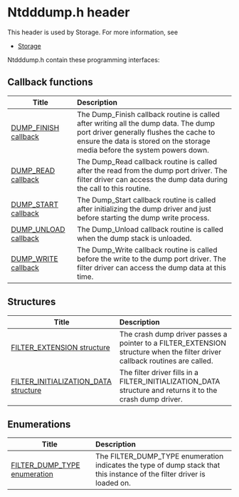 # Ntdddump.h header


This header is used by Storage. For more information, see
- [Storage](../_storage/index.md)

Ntdddump.h contain these programming interfaces:


## Callback functions

| Title   | Description   |
| ---- |:---- |
| [DUMP_FINISH callback](nc-ntdddump-dump-finish.md) | The Dump_Finish callback routine is called after writing all the dump data. The dump port driver generally flushes the cache to ensure the data is stored on the storage media before the system powers down. |
| [DUMP_READ callback](nc-ntdddump-dump-read.md) | The Dump_Read callback routine is called after the read from the dump port driver. The filter driver can access the dump data during the call to this routine. |
| [DUMP_START callback](nc-ntdddump-dump-start.md) | The Dump_Start callback routine is called after initializing the dump driver and just before starting the dump write process. |
| [DUMP_UNLOAD callback](nc-ntdddump-dump-unload.md) | The Dump_Unload callback routine is called when the dump stack is unloaded. |
| [DUMP_WRITE callback](nc-ntdddump-dump-write.md) | The Dump_Write callback routine is called before the write to the dump port driver. The filter driver can access the dump data at this time. |

## Structures

| Title   | Description   |
| ---- |:---- |
| [FILTER_EXTENSION structure](ns-ntdddump--filter-extension.md) | The crash dump driver passes a pointer to a FILTER_EXTENSION structure when the filter driver callback routines are called. |
| [FILTER_INITIALIZATION_DATA structure](ns-ntdddump--filter-initialization-data.md) | The filter driver fills in a FILTER_INITIALIZATION_DATA structure and returns it to the crash dump driver. |

## Enumerations

| Title   | Description   |
| ---- |:---- |
| [FILTER_DUMP_TYPE enumeration](ne-ntdddump--filter-dump-type.md) | The FILTER_DUMP_TYPE enumeration indicates the type of dump stack that this instance of the filter driver is loaded on. |
